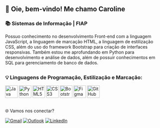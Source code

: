 ## 👋 Oie, bem-vindo! Me chamo Caroline

### 📚 Sistemas de Informação | FIAP

Possuo conhecimento no desenvolvimento Front-end com a linguagem JavaScript, a linguagem de marcação HTML, a linguagem de estilização CSS, além do uso do framework Bootstrap para criação de interfaces responsivas. Também estou me aprofundando em Python para desenvolvimento e análise de dados, além de possuir conhecimentos em SQL para gerenciamento de banco de dados.

##
### 💡 Linguagens de Programação, Estilização e Marcação:

<p align="left">
  <img src="https://cdn.jsdelivr.net/gh/devicons/devicon/icons/java/java-original.svg" width="40" title="Java" />
  <img src="https://cdn.jsdelivr.net/gh/devicons/devicon/icons/python/python-original.svg" width="40" title="Python" />
  <img src="https://cdn.jsdelivr.net/gh/devicons/devicon/icons/html5/html5-original.svg" width="40" title="HTML5" />
  <img src="https://cdn.jsdelivr.net/gh/devicons/devicon/icons/css3/css3-original.svg" width="40" title="CSS3" />
  <img src="https://cdn.jsdelivr.net/gh/devicons/devicon/icons/bootstrap/bootstrap-original.svg" width="40" title="Bootstrap" />
  <img src="https://cdn.jsdelivr.net/gh/devicons/devicon/icons/figma/figma-original.svg" width="40" title="Figma" />
  <img src="https://cdn.jsdelivr.net/gh/devicons/devicon/icons/github/github-original.svg" width="40" title="GitHub" />
</p>

##

🌐 Vamos nos conectar?

[![Gmail](https://img.shields.io/badge/Gmail-D14836?style=for-the-badge&logo=gmail&logoColor=white)](mailto:carolinecostacarvalho31@gmail.com)
[![Outlook](https://img.shields.io/badge/Outlook-0078D4?style=for-the-badge&logo=microsoft-outlook&logoColor=white)](mailto:carolinecostacar@hotmail.com)
[![LinkedIn](https://img.shields.io/badge/LinkedIn-0077B5?style=for-the-badge&logo=linkedin&logoColor=white)](https://www.linkedin.com/in/caroline-carvallho)
